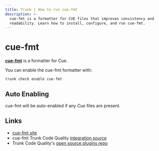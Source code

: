 ```yaml
---
title: Trunk | How to run cue-fmt
description: >-
  cue-fmt is a formatter for CUE files that improves consistency and
  readability. Learn how to install, configure, and run cue-fmt.
---
```


# cue-fmt

[**cue-fmt**](https://cuelang.org) is a formatter for Cue.

You can enable the cue-fmt formatter with:

```shell
trunk check enable cue-fmt
```

## Auto Enabling

cue-fmt will be auto-enabled if any _Cue_ files are present.

## Links

* [cue-fmt site](https://cuelang.org)
* cue-fmt Trunk Code Quality [integration source](https://github.com/trunk-io/plugins/tree/main/linters/cue-fmt)
* Trunk Code Quality's [open source plugins repo](https://github.com/trunk-io/plugins/tree/main)
